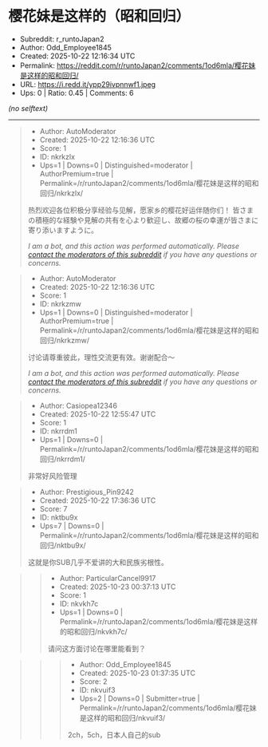 # 樱花妹是这样的（昭和回归）

- Subreddit: r_runtoJapan2
- Author: Odd_Employee1845
- Created: 2025-10-22 12:16:34 UTC
- Permalink: https://reddit.com/r/runtoJapan2/comments/1od6mla/樱花妹是这样的昭和回归/
- URL: https://i.redd.it/ypp29ivpnnwf1.jpeg
- Ups: 0 | Ratio: 0.45 | Comments: 6

_(no selftext)_

---

> - Author: AutoModerator
> - Created: 2025-10-22 12:16:36 UTC
> - Score: 1
> - ID: nkrkzlx
> - Ups=1 | Downs=0 | Distinguished=moderator | AuthorPremium=true | Permalink=/r/runtoJapan2/comments/1od6mla/樱花妹是这样的昭和回归/nkrkzlx/
>
> 热烈欢迎各位积极分享经验与见解，愿家乡的樱花好运伴随你们！
> 皆さまの積極的な経験や見解の共有を心より歓迎し、故郷の桜の幸運が皆さまに寄り添いますように。
> 
> *I am a bot, and this action was performed automatically. Please [contact the moderators of this subreddit](/message/compose/?to=/r/runtoJapan2) if you have any questions or concerns.*

> - Author: AutoModerator
> - Created: 2025-10-22 12:16:36 UTC
> - Score: 1
> - ID: nkrkzmw
> - Ups=1 | Downs=0 | Distinguished=moderator | AuthorPremium=true | Permalink=/r/runtoJapan2/comments/1od6mla/樱花妹是这样的昭和回归/nkrkzmw/
>
> 讨论请尊重彼此，理性交流更有效。谢谢配合～
> 
> 
> *I am a bot, and this action was performed automatically. Please [contact the moderators of this subreddit](/message/compose/?to=/r/runtoJapan2) if you have any questions or concerns.*

> - Author: Casiopea12346
> - Created: 2025-10-22 12:55:47 UTC
> - Score: 1
> - ID: nkrrdm1
> - Ups=1 | Downs=0 | Permalink=/r/runtoJapan2/comments/1od6mla/樱花妹是这样的昭和回归/nkrrdm1/
>
> 非常好风险管理

> - Author: Prestigious_Pin9242
> - Created: 2025-10-22 17:36:36 UTC
> - Score: 7
> - ID: nktbu9x
> - Ups=7 | Downs=0 | Permalink=/r/runtoJapan2/comments/1od6mla/樱花妹是这样的昭和回归/nktbu9x/
>
> 这就是你SUB几乎不爱讲的大和民族劣根性。

>> - Author: ParticularCancel9917
>> - Created: 2025-10-23 00:37:13 UTC
>> - Score: 1
>> - ID: nkvkh7c
>> - Ups=1 | Downs=0 | Permalink=/r/runtoJapan2/comments/1od6mla/樱花妹是这样的昭和回归/nkvkh7c/
>>
>> 请问这方面讨论在哪里能看到？

>>> - Author: Odd_Employee1845
>>> - Created: 2025-10-23 01:37:35 UTC
>>> - Score: 2
>>> - ID: nkvuif3
>>> - Ups=2 | Downs=0 | Submitter=true | Permalink=/r/runtoJapan2/comments/1od6mla/樱花妹是这样的昭和回归/nkvuif3/
>>>
>>> 2ch，5ch，日本人自己的sub
